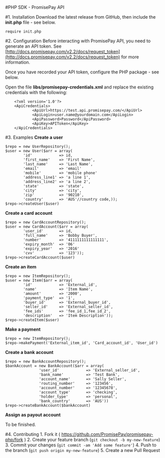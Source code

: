 
#PHP SDK - PromisePay API

#1. Installation
Download the latest release from GitHub, then include the **init.php** file - see below.

	require init.php

#2. Configuration
Before interacting with PromisePay API, you need to generate an API token. See [http://docs.promisepay.com/v2.2/docs/request_token](http://docs.promisepay.com/v2.2/docs/request_token) for more information.

Once you have recorded your API token, configure the PHP package - see below.

Open the file **libs/promisepay-credentials.xml** and replace the existing credentials with the following:

		<?xml version='1.0'?>
 		<ApiCredentials>
    			<ApiUrl>https://test.api.promisepay.com/</ApiUrl>
    			<ApiLogin>user.name@yourdomain.com</ApiLogin>
    			<ApiPassword>Password</ApiPassword>
    			<ApiKey>APIToken</ApiKey>
		</ApiCredentials>
	
#3. Examples
**Create a user**

	$repo = new UserRepository();
	$user = new User($arr = array(
            'id'            => id,
            'first_name'    => 'First Name',
            'last_name'     => 'Last Name',
            'email'         => 'email'
            'mobile'        => 'mobile phone'
            'address_line1' => 'a line 1',
            'address_line2' => 'a line 2',
            'state'         => 'state',
            'city'          => 'city',
            'zip'           => '90210',
            'country'       => 'AUS'//country code,));
	$repo->createUser($user)
	
**Create a card account**

	$repo = new CardAccountRepository();
	$user = new CardAccount($arr = array(
            'user_id'       => id,
            'full_name'     => 'Bobby Buyer',
            'number'        => '4111111111111111',
            'expiry_month'  => '06'
            'expiry_year'   => '2016'
            'cvv' 			=> '123'));
	$repo->createCardAccount($user)
	
**Create an item**

	$repo = new ItemRepository();
	$user = new Item($arr = array(
            'id'            => 'External_id',
            'name'          => 'Item Name',
            'amount'        => '2000',
            'payment_type'  => '1',
            'buyer_id'      => 'External_buyer_id',
            'seller_id'     => 'External_seller_id',
            'fee_ids'       => 'fee_id_1,fee_id_2',
            'description'   => 'Item Description'));
	$repo->createItem($user)
	
**Make a payment**

	$repo = new ItemRepository();
	$repo->makePayment('External_item_id', 'Card_account_id', 'User_id')
	
**Create a bank account**

	$repo = new BankAccountRepository();
	$bankAccount = new BankAccount($arr = array(
				   'user_id' 			=> 'External_seller_id',
            	   'bank_name'			=> 'Test Bank',
           		   'account_name'		=> 'Sally Seller',
            	   'routing_number' 	=> '123456',
            	   'account_number'		=> '12345678',
            	   'account_type'		=> 'checking',
            	   'holder_type'		=> 'personal',
            	   'bank_country'		=> 'AUS'))
	$repo->createBankAccount($bankAccount)

**Assign as payout account**

To be finished.



#4. Contributing
	1. Fork it ( https://github.com/PromisePay/promisepay-php/fork )
	2. Create your feature branch (`git checkout -b my-new-feature`)
	3. Commit your changes (`git commit -am 'Add some feature'`)
	4. Push to the branch (`git push origin my-new-feature`)
	5. Create a new Pull Request

